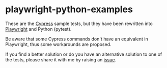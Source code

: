 # playwright-python-examples

These are the [Cypress](https://example.cypress.io/) sample tests, but they have been rewritten into [Playwright](https://playwright.dev/python/docs/intro) and Python (pytest).

Be aware that some Cypress commands don't have an equivalent in Playwright, thus some workarounds are proposed.

If you find a better solution or do you have an alternative solution to one of the tests, please share it with me by raising an [issue](/issues).
